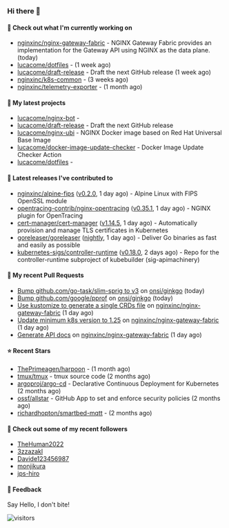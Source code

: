 ### Hi there 👋

#### 👷 Check out what I'm currently working on

- [nginxinc/nginx-gateway-fabric](https://github.com/nginxinc/nginx-gateway-fabric) - NGINX Gateway Fabric provides an implementation for the Gateway API using NGINX as the data plane. (today)
- [lucacome/dotfiles](https://github.com/lucacome/dotfiles) -  (1 week ago)
- [lucacome/draft-release](https://github.com/lucacome/draft-release) - Draft the next GitHub release (1 week ago)
- [nginxinc/k8s-common](https://github.com/nginxinc/k8s-common) -  (3 weeks ago)
- [nginxinc/telemetry-exporter](https://github.com/nginxinc/telemetry-exporter) -  (1 month ago)

#### 🌱 My latest projects

- [lucacome/nginx-bot](https://github.com/lucacome/nginx-bot) - 
- [lucacome/draft-release](https://github.com/lucacome/draft-release) - Draft the next GitHub release
- [lucacome/nginx-ubi](https://github.com/lucacome/nginx-ubi) - NGINX Docker image based on Red Hat Universal Base Image
- [lucacome/docker-image-update-checker](https://github.com/lucacome/docker-image-update-checker) - Docker Image Update Checker Action
- [lucacome/dotfiles](https://github.com/lucacome/dotfiles) - 

#### 🔭 Latest releases I've contributed to

- [nginxinc/alpine-fips](https://github.com/nginxinc/alpine-fips) ([v0.2.0](https://github.com/nginxinc/alpine-fips/releases/tag/v0.2.0), 1 day ago) - Alpine Linux with FIPS OpenSSL module
- [opentracing-contrib/nginx-opentracing](https://github.com/opentracing-contrib/nginx-opentracing) ([v0.35.1](https://github.com/opentracing-contrib/nginx-opentracing/releases/tag/v0.35.1), 1 day ago) - NGINX plugin for OpenTracing
- [cert-manager/cert-manager](https://github.com/cert-manager/cert-manager) ([v1.14.5](https://github.com/cert-manager/cert-manager/releases/tag/v1.14.5), 1 day ago) - Automatically provision and manage TLS certificates in Kubernetes
- [goreleaser/goreleaser](https://github.com/goreleaser/goreleaser) ([nightly](https://github.com/goreleaser/goreleaser/releases/tag/nightly), 1 day ago) - Deliver Go binaries as fast and easily as possible
- [kubernetes-sigs/controller-runtime](https://github.com/kubernetes-sigs/controller-runtime) ([v0.18.0](https://github.com/kubernetes-sigs/controller-runtime/releases/tag/v0.18.0), 2 days ago) - Repo for the controller-runtime subproject of kubebuilder (sig-apimachinery)

#### 🔨 My recent Pull Requests

- [Bump github.com/go-task/slim-sprig to v3](https://github.com/onsi/ginkgo/pull/1398) on [onsi/ginkgo](https://github.com/onsi/ginkgo) (today)
- [Bump github.com/google/pprof](https://github.com/onsi/ginkgo/pull/1396) on [onsi/ginkgo](https://github.com/onsi/ginkgo) (today)
- [Use kustomize to generate a single CRDs file](https://github.com/nginxinc/nginx-gateway-fabric/pull/1886) on [nginxinc/nginx-gateway-fabric](https://github.com/nginxinc/nginx-gateway-fabric) (1 day ago)
- [Update minimum k8s version to 1.25](https://github.com/nginxinc/nginx-gateway-fabric/pull/1885) on [nginxinc/nginx-gateway-fabric](https://github.com/nginxinc/nginx-gateway-fabric) (1 day ago)
- [Generate API docs](https://github.com/nginxinc/nginx-gateway-fabric/pull/1884) on [nginxinc/nginx-gateway-fabric](https://github.com/nginxinc/nginx-gateway-fabric) (1 day ago)

#### ⭐ Recent Stars

- [ThePrimeagen/harpoon](https://github.com/ThePrimeagen/harpoon) -  (1 month ago)
- [tmux/tmux](https://github.com/tmux/tmux) - tmux source code (2 months ago)
- [argoproj/argo-cd](https://github.com/argoproj/argo-cd) - Declarative Continuous Deployment for Kubernetes (2 months ago)
- [ossf/allstar](https://github.com/ossf/allstar) - GitHub App to set and enforce security policies (2 months ago)
- [richardhopton/smartbed-mqtt](https://github.com/richardhopton/smartbed-mqtt) -  (2 months ago)

#### 👯 Check out some of my recent followers

- [TheHuman2022](https://github.com/TheHuman2022)
- [3zzazakl](https://github.com/3zzazakl)
- [Davide123456987](https://github.com/Davide123456987)
- [monjikura](https://github.com/monjikura)
- [jps-hiro](https://github.com/jps-hiro)

#### 💬 Feedback

Say Hello, I don't bite!

![visitors](https://visitor-badge.laobi.icu/badge?page_id=lucacome.visitor-badge)
#
